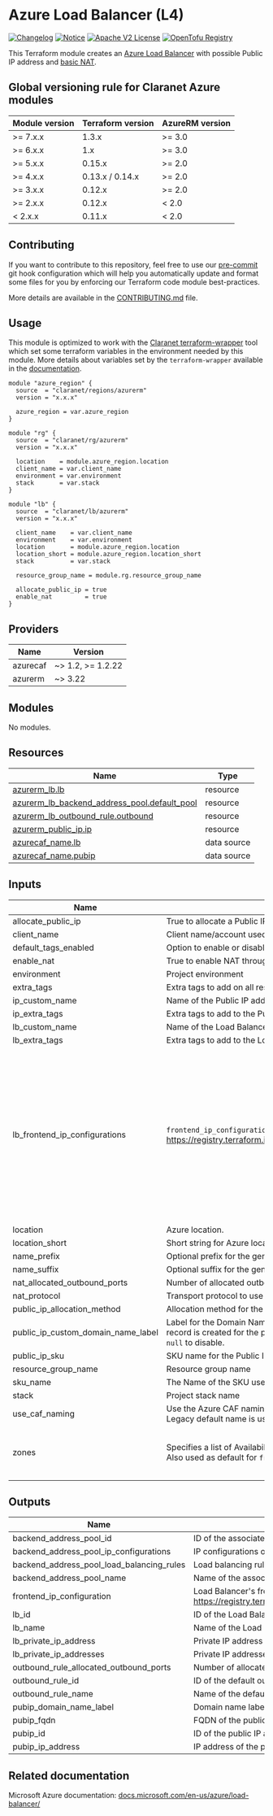 # Azure Load Balancer (L4)
[![Changelog](https://img.shields.io/badge/changelog-release-green.svg)](CHANGELOG.md) [![Notice](https://img.shields.io/badge/notice-copyright-blue.svg)](NOTICE) [![Apache V2 License](https://img.shields.io/badge/license-Apache%20V2-orange.svg)](LICENSE) [![OpenTofu Registry](https://img.shields.io/badge/opentofu-registry-yellow.svg)](https://search.opentofu.org/module/claranet/lb/azurerm/)

This Terraform module creates an [Azure Load Balancer](https://docs.microsoft.com/en-us/azure/load-balancer/load-balancer-overview)
with possible Public IP address and [basic NAT](https://docs.microsoft.com/en-us/azure/load-balancer/load-balancer-outbound-rules-overview).

<!-- BEGIN_TF_DOCS -->
## Global versioning rule for Claranet Azure modules

| Module version | Terraform version | AzureRM version |
| -------------- | ----------------- | --------------- |
| >= 7.x.x       | 1.3.x             | >= 3.0          |
| >= 6.x.x       | 1.x               | >= 3.0          |
| >= 5.x.x       | 0.15.x            | >= 2.0          |
| >= 4.x.x       | 0.13.x / 0.14.x   | >= 2.0          |
| >= 3.x.x       | 0.12.x            | >= 2.0          |
| >= 2.x.x       | 0.12.x            | < 2.0           |
| <  2.x.x       | 0.11.x            | < 2.0           |

## Contributing

If you want to contribute to this repository, feel free to use our [pre-commit](https://pre-commit.com/) git hook configuration
which will help you automatically update and format some files for you by enforcing our Terraform code module best-practices.

More details are available in the [CONTRIBUTING.md](./CONTRIBUTING.md#pull-request-process) file.

## Usage

This module is optimized to work with the [Claranet terraform-wrapper](https://github.com/claranet/terraform-wrapper) tool
which set some terraform variables in the environment needed by this module.
More details about variables set by the `terraform-wrapper` available in the [documentation](https://github.com/claranet/terraform-wrapper#environment).

```hcl
module "azure_region" {
  source  = "claranet/regions/azurerm"
  version = "x.x.x"

  azure_region = var.azure_region
}

module "rg" {
  source  = "claranet/rg/azurerm"
  version = "x.x.x"

  location    = module.azure_region.location
  client_name = var.client_name
  environment = var.environment
  stack       = var.stack
}

module "lb" {
  source  = "claranet/lb/azurerm"
  version = "x.x.x"

  client_name    = var.client_name
  environment    = var.environment
  location       = module.azure_region.location
  location_short = module.azure_region.location_short
  stack          = var.stack

  resource_group_name = module.rg.resource_group_name

  allocate_public_ip = true
  enable_nat         = true
}
```

## Providers

| Name | Version |
|------|---------|
| azurecaf | ~> 1.2, >= 1.2.22 |
| azurerm | ~> 3.22 |

## Modules

No modules.

## Resources

| Name | Type |
|------|------|
| [azurerm_lb.lb](https://registry.terraform.io/providers/hashicorp/azurerm/latest/docs/resources/lb) | resource |
| [azurerm_lb_backend_address_pool.default_pool](https://registry.terraform.io/providers/hashicorp/azurerm/latest/docs/resources/lb_backend_address_pool) | resource |
| [azurerm_lb_outbound_rule.outbound](https://registry.terraform.io/providers/hashicorp/azurerm/latest/docs/resources/lb_outbound_rule) | resource |
| [azurerm_public_ip.ip](https://registry.terraform.io/providers/hashicorp/azurerm/latest/docs/resources/public_ip) | resource |
| [azurecaf_name.lb](https://registry.terraform.io/providers/aztfmod/azurecaf/latest/docs/data-sources/name) | data source |
| [azurecaf_name.pubip](https://registry.terraform.io/providers/aztfmod/azurecaf/latest/docs/data-sources/name) | data source |

## Inputs

| Name | Description | Type | Default | Required |
|------|-------------|------|---------|:--------:|
| allocate\_public\_ip | True to allocate a Public IP to the Load Balancer. | `bool` | `false` | no |
| client\_name | Client name/account used in naming | `string` | n/a | yes |
| default\_tags\_enabled | Option to enable or disable default tags. | `bool` | `true` | no |
| enable\_nat | True to enable NAT through Load Balancer outbound rules. | `bool` | `false` | no |
| environment | Project environment | `string` | n/a | yes |
| extra\_tags | Extra tags to add on all resources. | `map(string)` | `{}` | no |
| ip\_custom\_name | Name of the Public IP address, generated if not set. | `string` | `""` | no |
| ip\_extra\_tags | Extra tags to add to the Public IP address. | `map(string)` | `{}` | no |
| lb\_custom\_name | Name of the Load Balancer, generated if not set. | `string` | `""` | no |
| lb\_extra\_tags | Extra tags to add to the Load Balancer. | `map(string)` | `{}` | no |
| lb\_frontend\_ip\_configurations | `frontend_ip_configuration` blocks as documented here: https://registry.terraform.io/providers/hashicorp/azurerm/latest/docs/resources/lb#frontend_ip_configuration. | <pre>map(object({<br>    subnet_id = string<br><br>    zones = optional(list(number))<br><br>    private_ip_address            = optional(string)<br>    private_ip_address_allocation = optional(string, "Dynamic")<br>    private_ip_address_version    = optional(string, "IPv4")<br><br>    public_ip_address_id = optional(string)<br>    public_ip_prefix_id  = optional(string)<br><br>    gateway_load_balancer_frontend_ip_configuration_id = optional(string)<br>  }))</pre> | `{}` | no |
| location | Azure location. | `string` | n/a | yes |
| location\_short | Short string for Azure location. | `string` | n/a | yes |
| name\_prefix | Optional prefix for the generated name | `string` | `""` | no |
| name\_suffix | Optional suffix for the generated name | `string` | `""` | no |
| nat\_allocated\_outbound\_ports | Number of allocated outbound ports for NAT. | `number` | `1024` | no |
| nat\_protocol | Transport protocol to use for NAT. | `string` | `"All"` | no |
| public\_ip\_allocation\_method | Allocation method for the Public IP address, can be `Static`, `Dynamic`. | `string` | `"Static"` | no |
| public\_ip\_custom\_domain\_name\_label | Label for the Domain Name. Will be used to make up the FQDN. If a domain name label is specified, an A DNS record is created for the public IP in the Microsoft Azure DNS system. Defaults to Load Balancer's name, set `null` to disable. | `string` | `""` | no |
| public\_ip\_sku | SKU name for the Public IP address, can be `Basic` or `Standard`. | `string` | `"Standard"` | no |
| resource\_group\_name | Resource group name | `string` | n/a | yes |
| sku\_name | The Name of the SKU used for this Load Balancer. Possible values are "Basic" and "Standard". | `string` | `"Standard"` | no |
| stack | Project stack name | `string` | n/a | yes |
| use\_caf\_naming | Use the Azure CAF naming provider to generate default resource name. `lb_custom_name` override this if set. Legacy default name is used if this is set to `false`. | `bool` | `true` | no |
| zones | Specifies a list of Availability Zones in which the Public IP Address for this Load Balancer should be located. Also used as default for `frontend_ip_configuration` zones | `list(number)` | <pre>[<br>  1,<br>  2,<br>  3<br>]</pre> | no |

## Outputs

| Name | Description |
|------|-------------|
| backend\_address\_pool\_id | ID of the associated default backend address pool. |
| backend\_address\_pool\_ip\_configurations | IP configurations of the associated default backend address pool. |
| backend\_address\_pool\_load\_balancing\_rules | Load balancing rules of the associated default backend address pool. |
| backend\_address\_pool\_name | Name of the associated default backend address pool. |
| frontend\_ip\_configuration | Load Balancer's frontend IP configuration as described here https://registry.terraform.io/providers/hashicorp/azurerm/latest/docs/resources/lb#frontend_ip_configuration. |
| lb\_id | ID of the Load Balancer. |
| lb\_name | Name of the Load Balancer |
| lb\_private\_ip\_address | Private IP address of the Load Balancer |
| lb\_private\_ip\_addresses | Private IP addresses of the Load Balancer |
| outbound\_rule\_allocated\_outbound\_ports | Number of allocated oubound ports of the default outbound rule if any. |
| outbound\_rule\_id | ID of the default outbound rule if any. |
| outbound\_rule\_name | Name of the default outbound rule if any. |
| pubip\_domain\_name\_label | Domain name label of the public IP address if any. |
| pubip\_fqdn | FQDN of the public IP address if any. |
| pubip\_id | ID of the public IP address if any. |
| pubip\_ip\_address | IP address of the public IP address if any. |
<!-- END_TF_DOCS -->
## Related documentation

Microsoft Azure documentation: [docs.microsoft.com/en-us/azure/load-balancer/](https://docs.microsoft.com/en-us/azure/load-balancer/)

